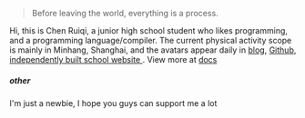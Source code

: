 > Before leaving the world, everything is a process.

Hi, this is Chen Ruiqi, a junior high school student who likes programming, and a programming language/compiler.
The current physical activity scope is mainly in Minhang, Shanghai, and the avatars appear daily in [blog](https://aboutqbsz.github.io), [Github](https://github.com/qbsz), [independently built school website ](Https://qbsz.github.io).
View more at [docs](https://crqblg.github.io/docs)
##### other
I'm just a newbie, I hope you guys can support me a lot
